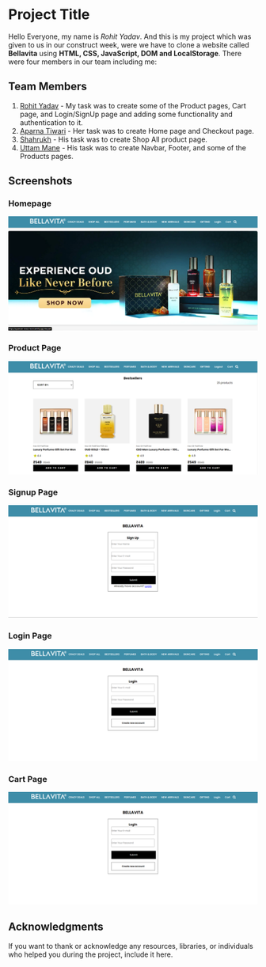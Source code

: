
# Project Title

Hello Everyone, my name is *Rohit Yadav*. And this is my project which was given to us in our construct week, were we have to clone a website called **Bellavita** using **HTML, CSS, JavaScript, DOM and LocalStorage**.
There were four members in our team including me:
## Team Members

1. [Rohit Yadav](#) - My task was to create some of the Product pages, Cart page, and Login/SignUp page and adding some functionality and authentication to it.
2. [Aparna Tiwari](#) - Her task was to create Home page and Checkout page.
3. [Shahrukh](#) - His task was to create Shop All product page.
4. [Uttam Mane](#) - His task was to create Navbar, Footer, and some of the Products pages.

## Screenshots

### Homepage
![Homepage](Home.png)

### Product Page
![Product Page](product.png)

### Signup Page
![Signup Page](signup.png)

### Login Page
![Login Page](login.png)

### Cart Page
![Cart Page](login.png)

## Acknowledgments

If you want to thank or acknowledge any resources, libraries, or individuals who helped you during the project, include it here.
